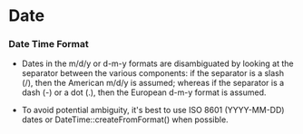 # Date
### Date Time Format
- Dates in the m/d/y or d-m-y formats are disambiguated by looking at the separator between the various components: if the separator is a slash (/), then the American m/d/y is assumed; whereas if the separator is a dash (-) or a dot (.), then the European d-m-y format is assumed.

- To avoid potential ambiguity, it's best to use ISO 8601 (YYYY-MM-DD) dates or DateTime::createFromFormat() when possible.